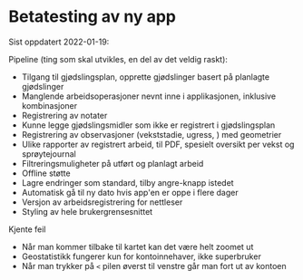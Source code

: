 # Betatesting av ny app

Sist oppdatert 2022-01-19:

Pipeline (ting som skal utvikles, en del av det veldig raskt):
- Tilgang til gjødslingsplan, opprette gjødslinger basert på planlagte gjødslinger
- Manglende arbeidsoperasjoner nevnt inne i applikasjonen, inklusive kombinasjoner
- Registrering av notater
- Kunne legge gjødslingsmidler som ikke er registrert i gjødslingsplan
- Registrering av observasjoner (vekststadie, ugress, ) med geometrier
- Ulike rapporter av registrert arbeid, til PDF, spesielt oversikt per vekst og sprøytejournal
- Filtreringsmuligheter på utført og planlagt arbeid
- Offline støtte
- Lagre endringer som standard, tilby angre-knapp istedet
- Automatisk gå til ny dato hvis app'en er oppe i flere dager
- Versjon av arbeidsregistrering for nettleser
- Styling av hele brukergrensesnittet

Kjente feil
- Når man kommer tilbake til kartet kan det være helt zoomet ut
- Geostatistikk fungerer kun for kontoinnehaver, ikke superbruker
- Når man trykker på `<` pilen øverst til venstre går man fort ut av kontoen
